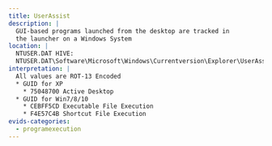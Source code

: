```yaml
---
title: UserAssist
description: |
  GUI-based programs launched from the desktop are tracked in
  the launcher on a Windows System
location: |
  NTUSER.DAT HIVE:
  NTUSER.DAT\Software\Microsoft\Windows\Currentversion\Explorer\UserAssist\{GUID}\Count
interpretation: |
  All values are ROT-13 Encoded
  * GUID for XP
    * 75048700 Active Desktop
  * GUID for Win7/8/10
    * CEBFF5CD Executable File Execution
    * F4E57C4B Shortcut File Execution
evids-categories:
  - programexecution
---
```

